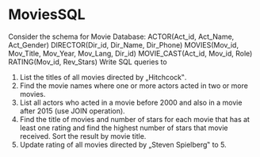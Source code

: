 # MoviesSQL


Consider the schema for Movie Database:
ACTOR(Act_id, Act_Name, Act_Gender)
DIRECTOR(Dir_id, Dir_Name, Dir_Phone)
MOVIES(Mov_id, Mov_Title, Mov_Year, Mov_Lang, Dir_id)
MOVIE_CAST(Act_id, Mov_id, Role)
RATING(Mov_id, Rev_Stars)
Write SQL queries to
1. List the titles of all movies directed by „Hitchcock‟.
2. Find the movie names where one or more actors acted in two or more movies.
3. List all actors who acted in a movie before 2000 and also in a movie after 2015
(use JOIN operation).
4. Find the title of movies and number of stars for each movie that has at least one
rating and find the highest number of stars that movie received. Sort the result by
movie title.
5. Update rating of all movies directed by „Steven Spielberg‟ to 5.
